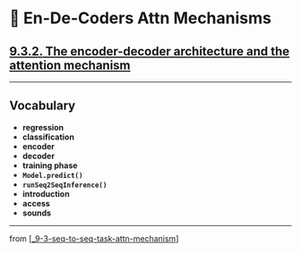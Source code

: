 # 🧬 En-De-Coders Attn Mechanisms

## [**9.3.2.** The encoder-decoder architecture and the attention mechanism](https://livebook.manning.com/book/deep-learning-with-javascript/chapter-9/202)

---

## **Vocabulary**

- **regression**
- **classification**
- **encoder**
- **decoder**
- **training phase**
- **`Model.predict()`**
- **`runSeq2SeqInference()`**
- **introduction**
- **access**
- **sounds**

---
from [[_9-3-seq-to-seq-task-attn-mechanism]]

[//begin]: # "Autogenerated link references for markdown compatibility"
[_9-3-seq-to-seq-task-attn-mechanism]: _9-3-seq-to-seq-task-attn-mechanism.md "🧬 Seq-to-seq Attn Mechanism"
[//end]: # "Autogenerated link references"
